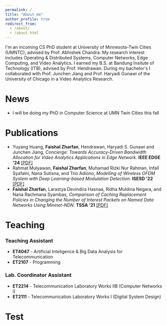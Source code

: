 ```yaml
---
permalink: /
title: "About me"
author_profile: true
redirect_from: 
  - /about/
  - /about.html
---
```


<!-- **Faishal** is a fresh graduate majoring in <a href="https://stei.itb.ac.id/en/undergraduate-programs/bachelor-telecommunication/" target="_blank"><span style="color: #613e1f;">Telecommunication Engineering</span></a> at Bandung Institute of Technology (ITB).
His research interests span **Edge** Computing, {Networked, Multimedia, Wireless, Mobile} **Systems**, Systems-for-**ML**, and **Quantum** Communication. He believes these topics will play an important role in the future. Also, He wants to be an innovator in this fast-paced change and modern world; an era in which disruptive technologies rewrite history. -->

I'm an incoming CS PhD student at University of Minnesota-Twin Cities (UMNTC), advised by Prof. Abhishek Chandra. My research interest includes Operating & Distributed Systems, Computer Networks, Edge Computing, and Video Analytics. I earned my B.S. at Bandung Insitute of Technology (ITB), advised by Prof. Hendrawan. During my bachelor's I collaborated with Prof. Junchen Jiang and Prof. Haryadi Gunawi of the University of Chicago in a Video Analytics Research.

News
======

- I will be doing my PhD in Computer Science at UMN Twin Cities this fall

Publications
======

- Yuyang Huang, **Faishal Zharfan**, Hendrawan, Haryadi S. Gunawi and Junchen Jiang, *Concierge: Towards Accuracy-Driven Bandwidth Allocation for Video Analytics Applications in Edge Network.* **IEEE EDGE '24** [[PDF]](../files/EDGE24_Concierge.pdf)
- Rahmat Mulyawan, **Faishal Zharfan**, Muhamad Rizki Nur Rahman, Infall Syafalni, Nana Sutisna, and Trio Adiono, *Modelling of Wireless OFDM System with Deep Learning-based Modulation Detection.* **ISESD '22** [[PDF]](../files/ISESD22_OFDM.pdf)
- **Faishal Zharfan**, Larastya Devindira Hasnaa, Ridha Muldina Negara, and Nana Rachmana Syambas, *Comparison of Caching Replacement Policies in Changing the Number of Interest Packets on Named Data Networks Using Mininet-NDN.* **TSSA '21** [[PDF]](../files/TSSA21_Caching.pdf)
<!-- The 15th International Conference on Telecommunication Systems, Services, and Applications (TSSA) -->
<!-- 2022 International Symposium on Electronics and Smart Devices (ISESD) -->

Teaching
======

### Teaching Assistant
- **ET4047** - Artificial Inteligence & Big Data Analysis for Telecommunication
- **ET2107** - Programming

### Lab. Coordinator Assistant
- **ET2214** - Telecommunication Laboratory Works IIB (Computer Networks I)
- **ET2111** - Telecommunication Laboratory Works I (Digital System Design)

Test
======
<!-- <a href="https://clustrmaps.com/site/1c5hw"  title="ClustrMaps"><img src="//www.clustrmaps.com/map_v2.png?d=M1X1jrhar6WHXRNpqRlMLSqio8wbg_AXtV1j6k7uZNc&cl=ffffff" /></a> -->
<script type="text/javascript" id="clustrmaps" src="//clustrmaps.com/map_v2.js?d=M1X1jrhar6WHXRNpqRlMLSqio8wbg_AXtV1j6k7uZNc&cl=ffffff&w=a"></script>
